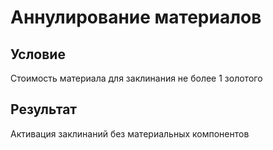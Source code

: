 # Аннулирование материалов
## Условие
Стоимость материала для заклинания не более 1 золотого
## Результат
Активация заклинаний без материальных компонентов